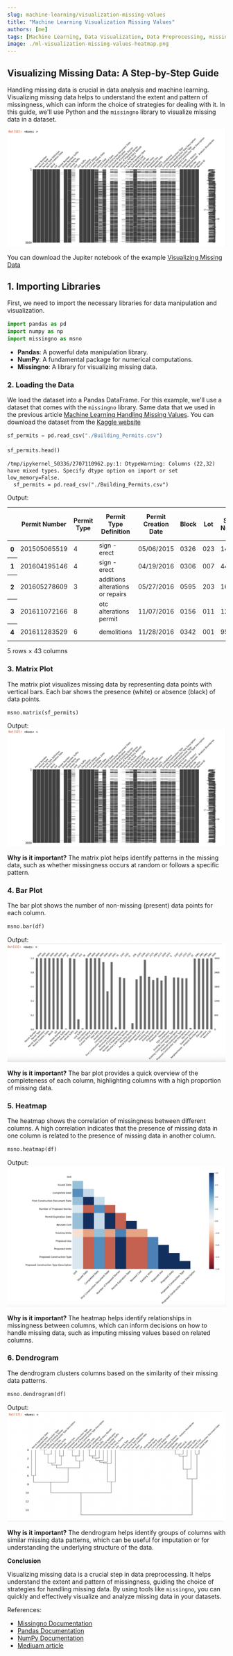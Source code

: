 ```yaml
---
slug: machine-learning/visualization-missing-values
title: "Machine Learning Visualization Missing Values"
authors: [me]
tags: [Machine Learning, Data Visualization, Data Preprocessing, missingno]
image: ./ml-visualization-missing-values-heatmap.png
---
```


## Visualizing Missing Data: A Step-by-Step Guide

Handling missing data is crucial in data analysis and machine learning. Visualizing missing data helps to understand the extent and pattern of missingness, which can inform the choice of strategies for dealing with it. In this guide, we'll use Python and the `missingno` library to visualize missing data in a dataset.

![Matrix Plot](./ml-visualization-missing-values-matrix.png)

You can download the Jupiter notebook of the example [Visualizing Missing Data](https://github.com/centrodph/ml/blob/main/data-processing/Visualization%20missing%20data%20techniques.ipynb)

<!-- truncate -->

## 1. Importing Libraries

First, we need to import the necessary libraries for data manipulation and visualization.

```python
import pandas as pd
import numpy as np
import missingno as msno
```

- **Pandas**: A powerful data manipulation library.
- **NumPy**: A fundamental package for numerical computations.
- **Missingno**: A library for visualizing missing data.

### 2. Loading the Data

We load the dataset into a Pandas DataFrame. For this example, we'll use a dataset that comes with the `missingno` library.
Same data that we used in the previous article [Machine Learning Handling Missing Values](./2024-06-01-machine-learning-handling-missing-values.md). You can download the dataset from the [Kaggle website](https://www.kaggle.com/code/alexisbcook/handling-missing-values/data?select=NFL+Play+by+Play+2009-2017+%28v4%29.csv)

```python
sf_permits = pd.read_csv("./Building_Permits.csv")

sf_permits.head()
```

    /tmp/ipykernel_50336/2707110962.py:1: DtypeWarning: Columns (22,32) have mixed types. Specify dtype option on import or set low_memory=False.
      sf_permits = pd.read_csv("./Building_Permits.csv")

Output:

<div>
<table >
  <thead>
    <tr>
      <th></th>
      <th>Permit Number</th>
      <th>Permit Type</th>
      <th>Permit Type Definition</th>
      <th>Permit Creation Date</th>
      <th>Block</th>
      <th>Lot</th>
      <th>Street Number</th>
      <th>Street Number Suffix</th>
      <th>Street Name</th>
      <th>Street Suffix</th>
      <th>...</th>
      <th>Existing Construction Type</th>
      <th>Existing Construction Type Description</th>
      <th>Proposed Construction Type</th>
      <th>Proposed Construction Type Description</th>
      <th>Site Permit</th>
      <th>Supervisor District</th>
      <th>Neighborhoods - Analysis Boundaries</th>
      <th>Zipcode</th>
      <th>Location</th>
      <th>Record ID</th>
    </tr>
  </thead>
  <tbody>
    <tr>
      <th>0</th>
      <td>201505065519</td>
      <td>4</td>
      <td>sign - erect</td>
      <td>05/06/2015</td>
      <td>0326</td>
      <td>023</td>
      <td>140</td>
      <td>NaN</td>
      <td>Ellis</td>
      <td>St</td>
      <td>...</td>
      <td>3.0</td>
      <td>constr type 3</td>
      <td>NaN</td>
      <td>NaN</td>
      <td>NaN</td>
      <td>3.0</td>
      <td>Tenderloin</td>
      <td>94102.0</td>
      <td>(37.785719256680785, -122.40852313194863)</td>
      <td>1380611233945</td>
    </tr>
    <tr>
      <th>1</th>
      <td>201604195146</td>
      <td>4</td>
      <td>sign - erect</td>
      <td>04/19/2016</td>
      <td>0306</td>
      <td>007</td>
      <td>440</td>
      <td>NaN</td>
      <td>Geary</td>
      <td>St</td>
      <td>...</td>
      <td>3.0</td>
      <td>constr type 3</td>
      <td>NaN</td>
      <td>NaN</td>
      <td>NaN</td>
      <td>3.0</td>
      <td>Tenderloin</td>
      <td>94102.0</td>
      <td>(37.78733980600732, -122.41063199757738)</td>
      <td>1420164406718</td>
    </tr>
    <tr>
      <th>2</th>
      <td>201605278609</td>
      <td>3</td>
      <td>additions alterations or repairs</td>
      <td>05/27/2016</td>
      <td>0595</td>
      <td>203</td>
      <td>1647</td>
      <td>NaN</td>
      <td>Pacific</td>
      <td>Av</td>
      <td>...</td>
      <td>1.0</td>
      <td>constr type 1</td>
      <td>1.0</td>
      <td>constr type 1</td>
      <td>NaN</td>
      <td>3.0</td>
      <td>Russian Hill</td>
      <td>94109.0</td>
      <td>(37.7946573324287, -122.42232562979227)</td>
      <td>1424856504716</td>
    </tr>
    <tr>
      <th>3</th>
      <td>201611072166</td>
      <td>8</td>
      <td>otc alterations permit</td>
      <td>11/07/2016</td>
      <td>0156</td>
      <td>011</td>
      <td>1230</td>
      <td>NaN</td>
      <td>Pacific</td>
      <td>Av</td>
      <td>...</td>
      <td>5.0</td>
      <td>wood frame (5)</td>
      <td>5.0</td>
      <td>wood frame (5)</td>
      <td>NaN</td>
      <td>3.0</td>
      <td>Nob Hill</td>
      <td>94109.0</td>
      <td>(37.79595867909168, -122.41557405519474)</td>
      <td>1443574295566</td>
    </tr>
    <tr>
      <th>4</th>
      <td>201611283529</td>
      <td>6</td>
      <td>demolitions</td>
      <td>11/28/2016</td>
      <td>0342</td>
      <td>001</td>
      <td>950</td>
      <td>NaN</td>
      <td>Market</td>
      <td>St</td>
      <td>...</td>
      <td>3.0</td>
      <td>constr type 3</td>
      <td>NaN</td>
      <td>NaN</td>
      <td>NaN</td>
      <td>6.0</td>
      <td>Tenderloin</td>
      <td>94102.0</td>
      <td>(37.78315261897309, -122.40950883997789)</td>
      <td>144548169992</td>
    </tr>
  </tbody>
</table>
<p>5 rows × 43 columns</p>
</div>

### 3. Matrix Plot

The matrix plot visualizes missing data by representing data points with vertical bars. Each bar shows the presence (white) or absence (black) of data points.

```python
msno.matrix(sf_permits)
```

Output:
![Matrix Plot](./ml-visualization-missing-values-matrix.png)

**Why is it important?**
The matrix plot helps identify patterns in the missing data, such as whether missingness occurs at random or follows a specific pattern.

### 4. Bar Plot

The bar plot shows the number of non-missing (present) data points for each column.

```python
msno.bar(df)
```

Output:
![Bar Plot](./ml-visualization-missing-values-bar.png)

**Why is it important?**
The bar plot provides a quick overview of the completeness of each column, highlighting columns with a high proportion of missing data.

### 5. Heatmap

The heatmap shows the correlation of missingness between different columns. A high correlation indicates that the presence of missing data in one column is related to the presence of missing data in another column.

```python
msno.heatmap(df)
```

Output:
![Heatmap](./ml-visualization-missing-values-heatmap.png)

**Why is it important?**
The heatmap helps identify relationships in missingness between columns, which can inform decisions on how to handle missing data, such as imputing missing values based on related columns.

### 6. Dendrogram

The dendrogram clusters columns based on the similarity of their missing data patterns.

```python
msno.dendrogram(df)
```

Output:
![Dendrogram](./ml-visualization-missing-values-dendrogram.png)

**Why is it important?**
The dendrogram helps identify groups of columns with similar missing data patterns, which can be useful for imputation or for understanding the underlying structure of the data.

**Conclusion**

Visualizing missing data is a crucial step in data preprocessing. It helps understand the extent and pattern of missingness, guiding the choice of strategies for handling missing data. By using tools like `missingno`, you can quickly and effectively visualize and analyze missing data in your datasets.

References:

- [Missingno Documentation](https://github.com/ResidentMario/missingno)
- [Pandas Documentation](https://pandas.pydata.org/pandas-docs/stable/)
- [NumPy Documentation](https://numpy.org/doc/stable/)
- [Mediuam article](https://medium.com/@mahnoorsalman96/checking-for-missing-values-for-machine-learning-bb4c263a6555)

